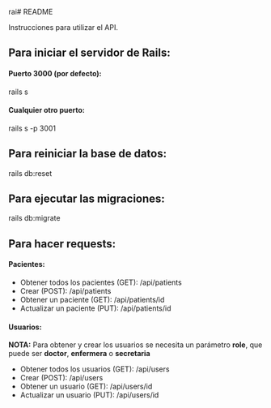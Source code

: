 rai# README

Instrucciones para utilizar el API.

## Para iniciar el servidor de Rails:

#### Puerto 3000 (por defecto):

rails s

#### Cualquier otro puerto:

rails s -p 3001

## Para reiniciar la base de datos:

rails db:reset

## Para ejecutar las migraciones:

rails db:migrate

## Para hacer requests:

#### Pacientes:

- Obtener todos los pacientes (GET): /api/patients
- Crear (POST): /api/patients
- Obtener un paciente (GET): /api/patients/id
- Actualizar un paciente (PUT): /api/patients/id

#### Usuarios:

**NOTA:** Para obtener y crear los usuarios se necesita un parámetro **role**, que puede ser **doctor**, **enfermera** o **secretaria**

- Obtener todos los usuarios (GET): /api/users
- Crear (POST): /api/users
- Obtener un usuario (GET): /api/users/id
- Actualizar un usuario (PUT): /api/users/id
